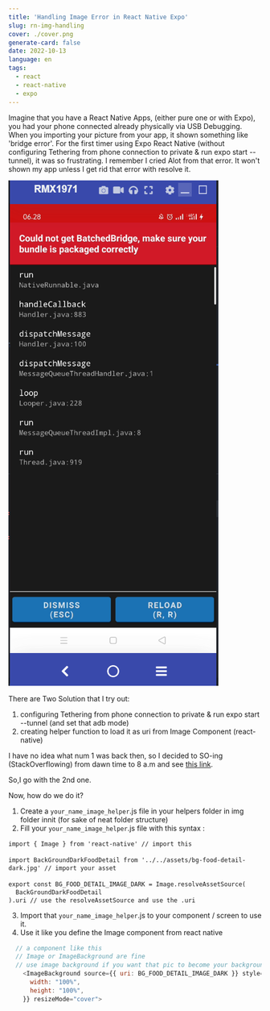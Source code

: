 ```yaml
---
title: 'Handling Image Error in React Native Expo'
slug: rn-img-handling
cover: ./cover.png
generate-card: false
date: 2022-10-13
language: en
tags:
  - react
  - react-native
  - expo
---
```


Imagine that you have a React Native Apps, (either pure one or with Expo), you had your phone connected already physically via USB Debugging. When you importing your picture from your app, it shown something like 'bridge error'. For the first timer using Expo React Native (without configuring Tethering from phone connection to private & run expo start --tunnel), it was so frustrating. I remember I cried Alot from that error. It won't shown my app unless I get rid that error with resolve it.

![ERRORDAMNIT](./bridge-error.png)

There are Two Solution that I try out:

1. configuring Tethering from phone connection to private & run expo start --tunnel (and set that adb mode)
2. creating helper function to load it as uri from Image Component (react-native)

I have no idea what num 1 was back then, so I decided to SO-ing (StackOverflowing) from dawn time to 8 a.m and see [this link](https://stackoverflow.com/questions/29290460/use-image-with-a-local-file/65338987#65338987).

So,I go with the 2nd one.

Now, how do we do it?

1. Create a `your_name_image_helper`.js file in your helpers folder in img folder innit (for sake of neat folder structure)
2. Fill your `your_name_image_helper`.js file with this syntax :

```js{5,6,7}
import { Image } from 'react-native' // import this

import BackGroundDarkFoodDetail from '../../assets/bg-food-detail-dark.jpg' // import your asset

export const BG_FOOD_DETAIL_IMAGE_DARK = Image.resolveAssetSource(
  BackGroundDarkFoodDetail
).uri // use the resolveAssetSource and use the .uri
```

3. Import that `your_name_image_helper`.js to your component / screen to use it.
4. Use it like you define the Image component from react native

```js
  // a component like this
  // Image or ImageBackground are fine
  // use image background if you want that pic to become your background image
    <ImageBackground source={{ uri: BG_FOOD_DETAIL_IMAGE_DARK }} style={{
      width: "100%",
      height: "100%",
    }} resizeMode="cover">

```
